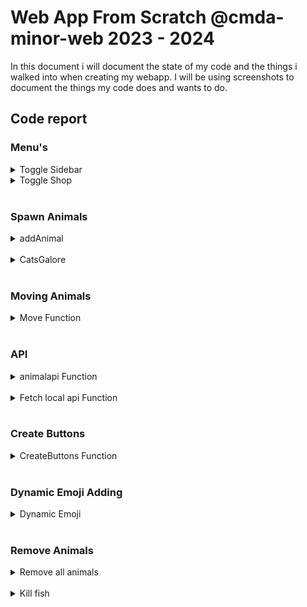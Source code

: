 # Web App From Scratch @cmda-minor-web 2023 - 2024

In this document i will document the state of my code and the things i walked into when creating my webapp. I will be using screenshots to document the things my code does and wants to do.

## Code report


### Menu's

<details>
<summary>Toggle Sidebar</summary>
<br>
<p>The sidebarmenu is the menu with my personal info on it. This is fetched from my json file. I used javascript to make the menu move in and out of the screen.</p>

``` javascript

  const sidebarbutton = document.getElementById("menu");
    const sidebarbuttonsvg = document.getElementById("menu-svg");
    const footer = document.querySelector('footer');
    var menuopen = 0;

    function togglemenu() {

        if (menuopen === 0) {
         
            sidebarbuttonsvg.style.transform = 'rotate(0deg)';
            footer.style.left = '0px';
            menuopen = 1;

            if (shopopen === 1) {
                toggleshop();
            }


        } else if (menuopen === 1) {
            
            sidebarbuttonsvg.style.transform = 'rotate(180deg)';
            footer.style.left = '-300px';
            menuopen = 0;
        };
        

    };

    sidebarbutton.addEventListener("click", togglemenu);

```

</details>

<details>
<summary>Toggle Shop</summary>
<br>
<p>The shopmenu is the bottom menu that lets you buy animals. I wanted it to close on opening the personal info menu so the page doesn't get too full. Thats why this code is a little more complicated.</p>

``` javascript

const shopbutton = document.getElementsByClassName("shopbutton")[0];
    const shopbuttonsvg = document.getElementsByClassName("shop-svg")[0];
    const shopsection = document.getElementsByClassName("shopsection")[0];
    var shopopen = 0;
    
    function toggleshop() {
        if (shopopen === 0) {
            
            shopbuttonsvg.style.transform = 'rotate(270deg)';
            shopsection.style.bottom = '0px';
            shopbutton.style.bottom = '11em';
            removeAllButton.style.bottom = '11em';
            
            shopopen = 1;
        } else if (shopopen === 1) {
            
            shopbuttonsvg.style.transform = 'rotate(90deg)';
            shopsection.style.bottom = '-200px';
            shopbutton.style.bottom = '1em';
            removeAllButton.style.bottom = '1em';

            shopopen = 0;
        }
    }
    
    shopbutton.addEventListener("click", toggleshop);

```

</details>

<br>

### Spawn Animals

<details>
<summary>addAnimal</summary>
<br>
<p>the addAnimal Function is the function that adds the animals into the screen and initialises the move function for each animal. It uses data-ids and a random number generator to get random x and y values and an custom id.
<br>
At the bottom there's a little easter egg that makes the fish die after 5 seconds since they can't live on land.</p>

``` javascript
 function addAnimal(code) {
        console.log("Create Animal");
    
        // create p element
        const newP = document.createElement("p");
    
        // Generate random number
        const randomNumberX = getRandomInt(offsetX, maxX - offsetX);
        const randomNumberY = getRandomInt(offsetY, maxY - offsetY);
        const randomNumberId = getRandomInt(1, 1000000000);
    
        newP.setAttribute("current-x", randomNumberX);
        newP.setAttribute("current-y", randomNumberY);
        newP.setAttribute("id", randomNumberId);
        newP.setAttribute("code", code);
    
        newP.classList.add("animal");
    
        // give the p element the animal code
        newP.innerHTML = `${code}`;
    
        // add the animals to the page
        main.insertBefore(newP, null);
    
        const animal = document.getElementById(randomNumberId);

        const animalX = animal.getAttribute("current-x");
        const animalY = animal.getAttribute("current-y");
    
        // Correct usage of transform property
        animal.style.transform = `translate(${animalX}px, ${animalY}px)`;

        if (code = "&#128031;" ) {
            killFish(code);
        }
    
        setTimeout(function () {
            move(randomNumberId);
        }, 100 );
    }

```

</details>

<br>

<details>
<summary>CatsGalore</summary>
<br>
<p>The Catsgalore function is mostly a testing function to map the spawns and see if the spawning is random and inside the bounding box. It runs the addanimal Function 100 times. So in normal words: "It spawns 100 cats!"</p>

``` javascript

    catsGaloreButton = document.getElementsByClassName("cats-galore")[0];

    catsGaloreButton.addEventListener("click", catsGalore)

    function catsGalore () {
        
        for (let i = 0; i < 100; i++) {
            addAnimal('&#128008');
        }
    }

```

</details>

<br>

### Moving Animals

<details>
    <summary>Move Function</summary>
<br>
<p> 
The move Function is an intricate function that uses a lot of calculating to make sure the animals stay in bounds. 
<br>
The commented code at the top explains the code in the terms. This is how i invisioned it working and tried to work it out.
<br>
This function uses the data-ids i generated in the addAnimal function to find out where it is at and where it can go.
</p>

 ``` javascript

         function move(id) {
        //x
        //get current-x via dataid
       // randomnumber between (-current-x + offsetX) , (maxX - current-x) = new-x
       //move animal to that x-y
       //set new-x to current-x

        //y
        //get current-y via dataid
        // randomnumber between (-current-y + offsetY) , (maxY - current-y) = new-y
        //move animal to that x-y
        //set new-y to current-y

       //rerun movement after movement is complete. (timer?)


        const animalid = document.getElementById(id);

        if (animalid) {

            const currentX = animalid.getAttribute("current-x");
            const currentY = animalid.getAttribute("current-y");
            const timer = getRandomInt(10000, 20000);

            animalid.style.transition = `${timer}ms`;
    
            const minnrx = currentX-currentX;
            const maxnrx = maxX - currentX - offsetX;
            const minnry = currentY-currentY;
            const maxnry = maxY - currentY - offsetY ;
    
            const newX = getRandomInt(minnrx, maxnrx);
            const newY = getRandomInt(minnry, maxnry);
    
            animalid.style.transform = `translate(${newX}px, ${newY}px)`;
    
            animalid.setAttribute("current-x", newX);
            animalid.setAttribute("current-y", newY);
    
            setTimeout(function () {
                move(id);
            }, timer + 1000 );
        } else {
            console.log("Element not found or null. Cancelled.");
        }
    }

```

</details>

<br>

### API 

<details>
    <summary>animalapi Function</summary>
<br>
<p> The animalapi Function fetches the data from the emoji api. It does a lot more but i will explain that in the next few function explanations so i can go a bit more in depth.  </p>

 ``` javascript

    async function animalapi() {

        const response = await fetch("https://emojihub.yurace.pro/api/all/category/animals-and-nature");
        const data = await response.json();
    
        // console log data from api
        // console.log (data);


        const animalNumbers = [4, 9, 67, 38, 1 ];
        const animalCodes = {};
        
        // maak animalCodes object met keys en value. Waar key de namen zijn en values de html codes
        animalNumbers.forEach((number) => {
            const animalName = data[number].name;
            const htmlCode = data[number].htmlCode;
            
            animalCodes[animalName] = htmlCode;
        });
        
        // Console animalcodes object
        // console.log(animalCodes);

        //Sub-----------------Create Buttons for each animal-------------------------------------------------------------------------------

        function createButton(animal, animalcode) {

            // create button
            const newButton = document.createElement("li");
            

            // create li
            const newList = document.createElement("a");

           

            // Give Href
            newList.setAttribute("href", "#");

            // put li in a
            newButton.appendChild(newList);
        
            // use innerHTML to interpret HTML entities as emojis
            newList.innerHTML = `${animalcode} ${animal} `;
        
            // add a data-id attribute to the button
            newList.setAttribute("data-id", animalcode);
        
            // change name to lowercase for the button id
            var animallowercase = animal.toLowerCase();
            var animalButton = animallowercase + "button"

            // set id of button
            newList.setAttribute('id', animalButton);

            // Add event listener
            newList.addEventListener("click", function () {
                addAnimal(animalcode);
            });
        
            // add button to buttoncontainer
            buttonContainer.insertBefore(newButton, null);
        }

            // create button for each animal in the animalCodes array
            Object.entries(animalCodes).forEach(([animal, animalCode]) => {
                createButton(animal, animalCode);
            });
    }

    // run animalapi function
    animalapi();

 ```
</details>
<br>
<details>
    <summary>Fetch local api Function</summary>
<br>
<p>This fetch function fetches the data in our personal json file and displays it on my side screen menu  </p>

 ``` javascript

    const name = document.getElementById("name");
    const description = document.getElementById("description");
    const hobbys = document.getElementById("hobbys");
    const favoriteanimals = document.getElementById("favoriteanimals");
    const profileimage = document.getElementById("profileimage");



    async function fetchdata() {
        
        const response = await fetch("https://kitch41.github.io/Webapps-From-Scratch-23-24/info.json");
        const data = await response.json();
    
        name.innerHTML = data.firstName + " " + data.lastName;
        description.innerHTML = data.bio;
        hobbys.innerHTML = data.hobbies;
        favoriteanimals.innerHTML = data.favouriteAnimal;
        profileimage.src = data.avatar_url;

    }
    
    fetchdata();

 ```
</details>

<br>

### Create Buttons

<details>
    <summary>CreateButtons Function</summary>
<br>
<p> The createButton Function will use the data from the animal api to dynamically create buttons in the shop for each emoji selected. This will be further explained in the dynamic emoji code explaination.
<br>
This code creates some dom elements with the html code of the animal and their name inside.</p>

``` javascript
     function createButton(animal, animalcode) {

            // create button
            const newButton = document.createElement("li");
            

            // create li
            const newList = document.createElement("a");

           

            // Give Href
            newList.setAttribute("href", "#");

            // put li in a
            newButton.appendChild(newList);
        
            // use innerHTML to interpret HTML entities as emojis
            newList.innerHTML = `${animalcode} ${animal} `;
        
            // add a data-id attribute to the button
            newList.setAttribute("data-id", animalcode);
        
            // change name to lowercase for the button id
            var animallowercase = animal.toLowerCase();
            var animalButton = animallowercase + "button"

            // set id of button
            newList.setAttribute('id', animalButton);

            // Add event listener
            newList.addEventListener("click", function () {
                addAnimal(animalcode);
            });
        
            // add button to buttoncontainer
            buttonContainer.insertBefore(newButton, null);
        }

            // create button for each animal in the animalCodes array
            Object.entries(animalCodes).forEach(([animal, animalCode]) => {
                createButton(animal, animalCode);
            });
```

</details>

<br>

### Dynamic Emoji Adding

<details>
    <summary>Dynamic Emoji</summary>
<br>
<p>In this snippet i make an array with the numbers of the emoji's. Every emoji has a number in their api. When i enter this number the emoji gets added to the shop and all other places where it is needed. It also makes an array with the animalname and code so i can always pull the htmlcode of any animal emoji.</p>

``` javascript

  const animalNumbers = [4, 9, 67, 38, 1 ];
        const animalCodes = {};
        
        // maak animalCodes object met keys en value. Waar key de namen zijn en values de html codes
        animalNumbers.forEach((number) => {
            const animalName = data[number].name;
            const htmlCode = data[number].htmlCode;
            
            animalCodes[animalName] = htmlCode;
        });

```

</details>
<br>

### Remove Animals

<details>
    <summary>Remove all animals</summary>
<br>
<p></p>

``` javascript

    const dialog = document.querySelector("dialog");
    const removeAllButton = document.querySelector(".removeallbutton");
    const closeButton = document.querySelector(".dialogbutton");
    const returnButton = document.querySelector(".returnbutton");
    


    removeAllButton.addEventListener("click", () => {
        dialog.showModal();
        dialog.style.display = "flex"
    });

    
    returnButton.addEventListener("click", () => {
        dialog.close();
        dialog.style.display = "none";
    });

    closeButton.addEventListener("click", () => {
        const allanimals = document.querySelectorAll(".animal");

        dialog.close();
        dialog.style.display = "none";
    
       
        allanimals.forEach(animal => {

            animal.innerHTML = "&#128165;";
            animal.style.transform += "scale(50)";


            setTimeout(function () {
                animal.remove();
            }, 1000 );
            
        });
    
        console.log("killed all animals");
    });
    
```


</details>
<br>
<details>
    <summary>Kill fish</summary>
<br>
<p>The killFish function makes the fish you place onto the page die after 5 seconds</p>

``` javascript

     function killFish(code) {
        const animals = document.querySelectorAll(`.animal[code="${code}"]`);
    
        animals.forEach(animal => {
            setTimeout(function () {
                animal.innerHTML = "&#128128;"
                animal.style.transform += "scale(50)";
            }, 5000);
    
            setTimeout(function () {
                animal.remove();
            }, 5500);
        });
    }
    
```


</details>